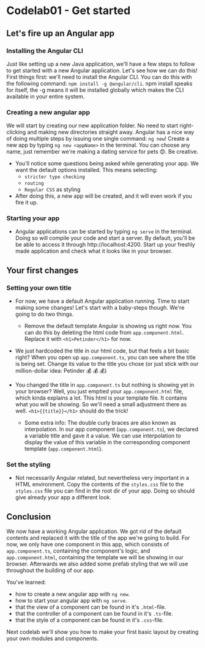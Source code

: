 # Codelab01 - Get started

## Let's fire up an Angular app

### Installing the Angular CLI
Just like setting up a new Java application, we'll have a few steps to follow to get started with a new Angular application. 
Let's see how we can do this! First things first: we'll need to install the Angular CLI. You can do this with the following command: ``npm install -g @angular/cli``.
npm install speaks for itself, the -g means it will be installed globally which makes the CLI available in your entire system.

### Creating a new angular app
We will start by creating our new application folder. No need to start right-clicking and making new directories straight away. 
Angular has a nice way of doing multiple steps by issuing one single command: ``ng new``! Create a new app by typing ``ng new <appName>`` 
in the terminal. You can choose any name, just remember we're making a dating service for pets :heart_eyes:. Be creative.
  
- You'll notice some questions being asked while generating your app. We want the default options installed.
  This means selecting:
    - ``stricter type checking``
    - ``routing``
    - ``Regular CSS`` as styling
- After doing this, a new app will be created, and it will even work if you fire it up.

### Starting your app  
- Angular applications can be started by typing
``ng serve`` in the terminal. Doing so will compile your code and start a server. By default, you'll be be able to access it through
  http://localhost:4200. Start up your freshly made application and check what it looks like in your browser.

## Your first changes
### Setting your own title
- For now, we have a default Angular application running. Time to start making some changes! Let's start with a baby-steps though. We're going
to do two things.
  - Remove the default template Angular is showing us right now. You can do this by deleting the html code from ``app.component.html``. Replace it with ``<h1>Petinder</h1>`` for now.

    
- We just hardcoded the title in our html code, but that feels a bit basic right? When you open up ``app.component.ts``, you can see where the title is being set. 
  Change its value to the title you chose (or just stick with our million-dollar idea: Petinder :moneybag: :moneybag: :moneybag:)
  

- You changed the title in ``app.component.ts`` but nothing is showing yet in your browser? Well, you just emptied your ``app.component.html`` file, which kinda
explains a lot. This html is your template file. It contains what you will be showing. So we'll need a small adjustment there as well. ```<h1>{{title}}</h1>``` should
  do the trick!
  * Some extra info: The double curly braces are also known as interpolation. In our app component (``app.component.ts``), we declared a variable title and gave it a value. 
We can use interpolation to display the value of this variable in the corresponding component template (``app.component.html``).

### Set the styling
- Not necessarily Angular related, but nevertheless very important in a HTML environment. Copy the contents of the ``styles.css`` file to the ``styles.css`` file you can find in
the root dir of your app. Doing so should give already your app a different look.

## Conclusion
We now have a working Angular application. We got rid of the default contents and replaced it with the title of the app we're going to build. For now, we only have one component in
this app, which consists of ``app.component.ts``, containing the component's logic, and ``app.component.html``, containing the template we will be showing in our browser.
Afterwards we also added some prefab styling that we will use throughout the building of our app.

You've learned:
- how to create a new angular app with ```ng new```.
- how to start your angular app with ```ng serve```.
- that the view of a component can be found in it's `.html`-file.
- that the controller of a component can be found in it's `.ts`-file.
- that the style of a component can be found in it's `.css`-file.


Next codelab we'll show you how to make your first basic layout by creating your own modules and components.
